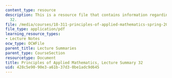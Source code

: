 ```yaml
---
content_type: resource
description: This is a resource file that contains information regarding lecture summary
  32.
file: /media/courses/18-311-principles-of-applied-mathematics-spring-2014/428c5e9090e3a61b37d30be1adc9d645_MIT18_311S14_Lecture32.pdf
file_type: application/pdf
learning_resource_types:
- Lecture Notes
ocw_type: OCWFile
parent_title: Lecture Summaries
parent_type: CourseSection
resourcetype: Document
title: Principles of Applied Mathematics, Lecture Summary 32
uid: 428c5e90-90e3-a61b-37d3-0be1adc9d645
---
```

